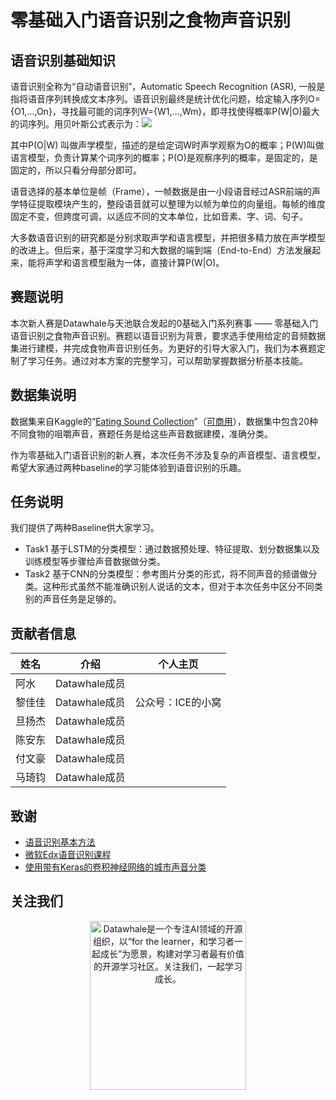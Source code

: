 ﻿# 零基础入门语音识别之食物声音识别

## 语音识别基础知识

语音识别全称为“自动语音识别”，Automatic Speech Recognition (ASR), 一般是指将语音序列转换成文本序列。语音识别最终是统计优化问题，给定输入序列O={O1,...,On}，寻找最可能的词序列W={W1,...,Wm}，即寻找使得概率P(W|O)最大的词序列。用贝叶斯公式表示为：![](https://latex.codecogs.com/gif.latex?\\P(W|O)=\frac{P(O|W)P(W)}{P(O)})

其中P(O|W) 叫做声学模型，描述的是给定词W时声学观察为O的概率；P(W)叫做语言模型，负责计算某个词序列的概率；P(O)是观察序列的概率，是固定的，是固定的，所以只看分母部分即可。

语音选择的基本单位是帧（Frame），一帧数据是由一小段语音经过ASR前端的声学特征提取模块产生的，整段语音就可以整理为以帧为单位的向量组。每帧的维度固定不变，但跨度可调，以适应不同的文本单位，比如音素、字、词、句子。

大多数语音识别的研究都是分别求取声学和语言模型，并把很多精力放在声学模型的改进上。但后来，基于深度学习和大数据的端到端（End-to-End）方法发展起来，能将声学和语言模型融为一体，直接计算P(W|O)。

## 赛题说明
本次新人赛是Datawhale与天池联合发起的0基础入门系列赛事 —— 零基础入门语音识别之食物声音识别。赛题以语音识别为背景，要求选手使用给定的音频数据集进行建模，并完成食物声音识别任务。为更好的引导大家入门，我们为本赛题定制了学习任务。通过对本方案的完整学习，可以帮助掌握数据分析基本技能。

## 数据集说明
数据集来自Kaggle的“[Eating Sound Collection](https://www.kaggle.com/mashijie/eating-sound-collection)”（[可商用](https://opendatacommons.org/licenses/pddl/1-0/)），数据集中包含20种不同食物的咀嚼声音，赛题任务是给这些声音数据建模，准确分类。

作为零基础入门语音识别的新人赛，本次任务不涉及复杂的声音模型、语言模型，希望大家通过两种baseline的学习能体验到语音识别的乐趣。

## 任务说明
我们提供了两种Baseline供大家学习。
- Task1 基于LSTM的分类模型：通过数据预处理、特征提取、划分数据集以及训练模型等步骤给声音数据做分类。
- Task2 基于CNN的分类模型：参考图片分类的形式，将不同声音的频谱做分类。这种形式虽然不能准确识别人说话的文本，但对于本次任务中区分不同类别的声音任务是足够的。

## 贡献者信息
| 姓名                                                         | 介绍                                                         | 个人主页                                                         |
| ------------------------------------------------------------ | ------------------------------------------------------------ | ------------------------------------------------------------ |
| 阿水 |Datawhale成员 |     |
| 黎佳佳 |Datawhale成员 |  公众号：ICE的小窝   |
| 旦扬杰 | Datawhale成员 |       |
| 陈安东 | Datawhale成员 |       |
| 付文豪 | Datawhale成员  |         |
| 马琦钧 |Datawhale成员 |       |

## 致谢
- [语音识别基本方法](https://mp.weixin.qq.com/mp/appmsgalbum?__biz=MzI2MzU4NDI4NA==&action=getalbum&album_id=1472128841614753794&scene=173&from_msgid=2247484000&from_itemidx=1&count=3#wechat_redirect)
- [微软Edx语音识别课程](http://fancyerii.github.io/2019/05/25/dev287x/)
- [使用带有Keras的卷积神经网络的城市声音分类](https://medium.com/gradientcrescent/urban-sound-classification-using-convolutional-neural-networks-with-keras-theory-and-486e92785df4)

## 关注我们
<div align=center><img src="https://raw.githubusercontent.com/datawhalechina/pumpkin-book/master/res/qrcode.jpeg" width = "250" height = "270" alt="Datawhale是一个专注AI领域的开源组织，以“for the learner，和学习者一起成长”为愿景，构建对学习者最有价值的开源学习社区。关注我们，一起学习成长。"></div>
